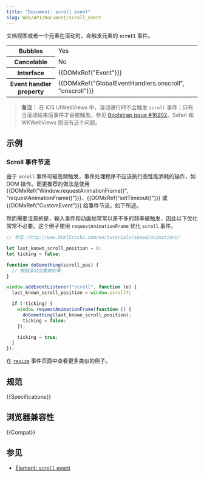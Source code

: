 ```yaml
---
title: "Document: scroll event"
slug: Web/API/Document/scroll_event
---
```


文档视图或者一个元素在滚动时，会触发元素的 **`scroll`** 事件。

<table class="properties">
  <thead></thead>
  <tbody>
    <tr>
      <th>Bubbles</th>
      <td>Yes</td>
    </tr>
    <tr>
      <th>Cancelable</th>
      <td>No</td>
    </tr>
    <tr>
      <th>Interface</th>
      <td>{{DOMxRef("Event")}}</td>
    </tr>
    <tr>
      <th>Event handler property</th>
      <td>
        {{DOMxRef("GlobalEventHandlers.onscroll", "onscroll")}}
      </td>
    </tr>
  </tbody>
</table>

> **备注：** 在 iOS UIWebViews 中，滚动进行时不会触发 `scroll` 事件；只有当滚动结束后事件才会被触发。参见 [Bootstrap issue #16202](https://github.com/twbs/bootstrap/issues/16202)。Safari 和 WKWebViews 则没有这个问题。

## 示例

### Scroll 事件节流

由于 `scroll` 事件可被高频触发，事件处理程序不应该执行高性能消耗的操作，如 DOM 操作。而更推荐的做法是使用 {{DOMxRef("Window.requestAnimationFrame()", "requestAnimationFrame()")}}、{{DOMxRef("setTimeout()")}} 或 {{DOMxRef("CustomEvent")}} 给事件节流，如下所述。

然而需要注意的是，输入事件和动画帧常常以差不多的频率被触发，因此以下优化常常不必要。这个例子使用 `requestAnimationFrame` 优化 `scroll` 事件。

```js
// 参见：http://www.html5rocks.com/en/tutorials/speed/animations/

let last_known_scroll_position = 0;
let ticking = false;

function doSomething(scroll_pos) {
  // 根据滚动位置做的事
}

window.addEventListener("scroll", function (e) {
  last_known_scroll_position = window.scrollY;

  if (!ticking) {
    window.requestAnimationFrame(function () {
      doSomething(last_known_scroll_position);
      ticking = false;
    });

    ticking = true;
  }
});
```

在 [`resize`](/zh-CN/docs/Web/API/Document/defaultView/resize_event) 事件页面中查看更多类似的例子。

## 规范

{{Specifications}}

## 浏览器兼容性

{{Compat}}

## 参见

- [Element: `scroll` event](/zh-CN/docs/Web/API/Element/scroll_event)

